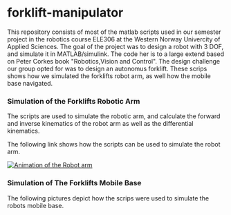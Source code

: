 # forklift-manipulator

This repository consists of most of the matlab scripts used in our semester project in the robotics course ELE306 at the Western Norway Univercity of Applied Sciences. The goal of the project was to design a robot with 3 DOF, and simulate it in MATLAB/simulink. The code her is to a large extend based on Peter Corkes book
"Robotics,Vision and Control". The design challenge our group opted for was to design an autonomus forklift. These scrips shows how we simulated the forklifts robot arm, as well how the mobile base navigated.

### Simulation of the Forklifts Robotic Arm

The scripts are used to simulate the robotic arm, and calculate the forward and inverse kinematics of the robot arm as well as the differential kinematics.

The following link shows how the scripts can be used to simulate the robot arm.

[![Animation of the Robot arm](https://img.youtube.com/vi/XcspdaYHjw0/0.jpg)](https://www.youtube.com/watch?v=XcspdaYHjw0&)

### Simulation of The Forklifts Mobile Base

The following pictures depict how the scrips were used to simulate the robots mobile base. 







